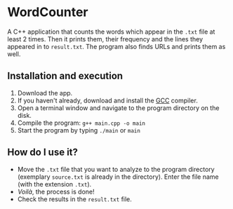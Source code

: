 # WordCounter
A C++ application that counts the words which appear in the `.txt` file at least 2 times. Then it prints them, their frequency and the lines they appeared in to `result.txt`. The program also finds URLs and prints them as well.

## Installation and execution
1. Download the app.
2. If you haven't already, download and install the [GCC](https://gcc.gnu.org/) compiler.
3. Open a terminal window and navigate to the program directory on the disk.
4. Compile the program: `g++ main.cpp -o main`
5. Start the program by typing `./main` or `main`

## How do I use it?
- Move the `.txt` file that you want to analyze to the program directory (exemplary `source.txt` is already in the directory). Enter the file name (with the extension `.txt`).
- *Voilà*, the process is done!
- Check the results in the `result.txt` file.